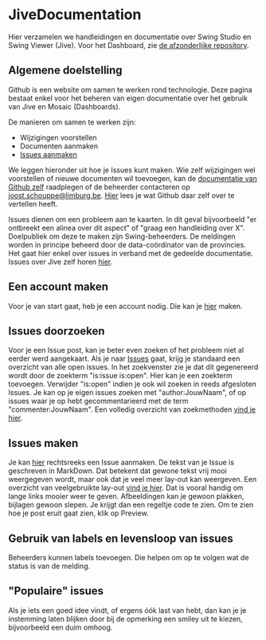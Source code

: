# JiveDocumentation

Hier verzamelen we handleidingen en documentatie over Swing Studio en Swing Viewer (Jive). Voor het Dashboard, zie [de afzonderlijke repository](https://github.com/provinciesincijfers/DashboardABF).

## Algemene doelstelling

Github is een website om samen te werken rond technologie. Deze pagina bestaat enkel voor het beheren van eigen documentatie over het gebruik van Jive en Mosaic (Dashboards). 

De manieren om samen te werken zijn:

* Wijzigingen voorstellen
* Documenten aanmaken
* [Issues aanmaken](https://guides.github.com/features/issues/)

We leggen hieronder uit hoe je Issues kunt maken. Wie zelf wijzigingen wel voorstellen of nieuwe documenten wil toevoegen, kan de [documentatie van Github zelf](https://guides.github.com/) raadplegen of de beheerder contacteren op joost.schouppe@limburg.be. [Hier](https://guides.github.com/features/issues/) lees je wat Github daar zelf over te vertellen heeft.

Issues dienen om een probleem aan te kaarten. In dit geval bijvoorbeeld "er ontbreekt een alinea over dit aspect" of "graag een handleiding over X". Doelpubliek om deze te maken zijn Swing-beheerders. De meldingen worden in principe beheerd door de data-coördinator van de provincies. Het gaat hier enkel over issues in verband met de gedeelde documentatie. Issues over Jive zelf horen [hier](https://github.com/provinciesincijfers/bugsinjive/issues).


## Een account maken
Voor je van start gaat, heb je een account nodig. Die kan je [hier](https://github.com/join) maken.


## Issues doorzoeken
Voor je een Issue post, kan je beter even zoeken of het probleem niet al eerder werd aangekaart. Als je naar [Issues](https://github.com/provinciesincijfers/bugsinjive/issues) gaat, krijg je standaard een overzicht van alle open issues. In het zoekvenster zie je dat dit gegenereerd wordt door de zoekterm "is:issue is:open". Hier kan je een zoekterm toevoegen. Verwijder "is:open" indien je ook wil zoeken in reeds afgesloten Issues.
Je kan op je eigen issues zoeken met "author:JouwNaam", of op issues waar je op hebt gecommentarieerd met de term "commenter:JouwNaam". Een volledig overzicht van zoekmethoden [vind je hier](https://help.github.com/articles/searching-issues-and-pull-requests/).

## Issues maken
Je kan [hier](https://github.com/provinciesincijfers/JiveDocumentation/issues/new) rechtsreeks een Issue aanmaken. 
De tekst van je Issue is geschreven in MarkDown. Dat betekent dat gewone tekst vrij mooi weergegeven wordt, maar ook dat je veel meer lay-out kan weergeven. Een overzicht van veelgebruikte lay-out [vind je hier](https://github.com/adam-p/markdown-here/wiki/Markdown-Cheatsheet). Dat is vooral handig om lange links mooier weer te geven. Afbeeldingen kan je gewoon plakken, bijlagen gewoon slepen. Je krijgt dan een regeltje code te zien. Om te zien hoe je post eruit gaat zien, klik op Preview.


## Gebruik van labels en levensloop van issues
Beheerders kunnen labels toevoegen. Die helpen om op te volgen wat de status is van de melding.


## "Populaire" issues
Als je iets een goed idee vindt, of ergens óók last van hebt, dan kan je je instemming laten blijken door bij de opmerking een smiley uit te kiezen, bijvoorbeeld een duim omhoog.
